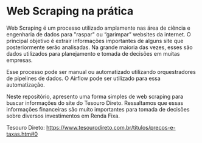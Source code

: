 # Web Scraping na prática

Web Scraping é um processo utilizado amplamente nas área de ciência e engenharia de dados para "raspar" ou “garimpar” websites da internet. O principal objetivo é extrair informações importantes de alguns site que posteriormente serão analisadas. Na grande maioria das vezes, esses são dados utilizados para planejamento e tomada de decisões em muitas empresas.


Esse processo pode ser manual ou automatizado utilizando orquestradores de pipelines de dados. O Airflow pode ser utilizado para essa automatização.

Neste repositório, apresento uma forma simples de web scraping para buscar informações do site do Tesouro Direto. Ressaltamos que essas informações financeiras são muito importantes para tomada de decisões sobre diversos investimentos em Renda Fixa.

Tesouro Direto: https://www.tesourodireto.com.br/titulos/precos-e-taxas.htm#0

